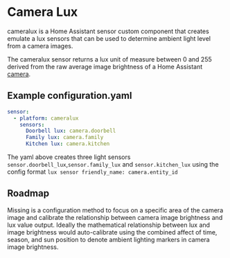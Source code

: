 
# Camera Lux
cameralux is a Home Assistant sensor custom component that creates emulate a lux sensors that can be used to determine ambient light level from a camera images.  

The cameralux sensor returns a lux unit of measure between 0 and 255 derived from the raw average image brightness of a Home Assistant [camera](https://www.home-assistant.io/components/camera/).

## Example configuration.yaml

```yaml
sensor:
  - platform: cameralux
    sensors:
      Doorbell lux: camera.doorbell
      Family lux: camera.family
      Kitchen lux: camera.kitchen
```
The yaml above creates three light sensors `sensor.doorbell_lux`,`sensor.family_lux` and `sensor.kitchen_lux` using the config format `lux sensor friendly_name: camera.entity_id`

## Roadmap

Missing is a configuration method to focus on a specific area of the camera image and calibrate the relationship between camera image brightness and lux value output. Ideally the mathematical relationship between lux and image brightness would auto-calibrate using the combined affect of time, season, and sun position to denote ambient lighting markers in camera image brightness. 
